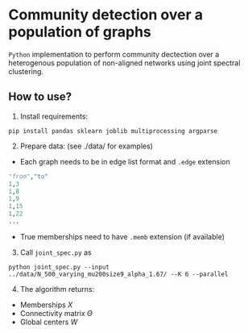 # Community detection over a population of graphs

`Python` implementation to perform community dectection over a heterogenous population of non-aligned networks using joint spectral clustering.

## How to use?

1) Install requirements:

`pip install pandas sklearn joblib multiprocessing argparse`

2)  Prepare data: (see ./data/ for examples)

 - Each graph needs to be in edge list format and `.edge` extension

 ```Python
 "from","to"
1,3
1,8
1,9
1,15
1,22
...

 ```
 - True memberships need to have `.memb` extension (if available)

3) Call `joint_spec.py` as

`python joint_spec.py --input ../data/N_500_varying_mu200size9_alpha_1.67/ --K 6 --parallel`

4) The algorithm returns: 

- Memberships $X$
- Connectivity matrix $\Theta$
- Global centers $W$

